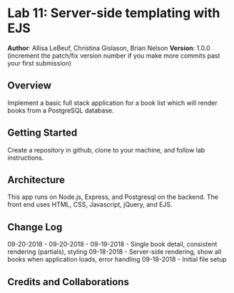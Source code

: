 # Lab 11: Server-side templating with EJS

**Author**: Allisa LeBeuf, Christina Gislason, Brian Nelson
**Version**: 1.0.0 (increment the patch/fix version number if you make more commits past your first submission)

## Overview
Implement a basic full stack application for a book list which will render books from a PostgreSQL database.

## Getting Started
Create a repository in github, clone to your machine, and follow lab instructions.

## Architecture
This app runs on Node.js, Express, and Postgresql on the backend. The front end uses HTML, CSS, Javascript, jQuery, and EJS.

## Change Log
09-20-2018 -
09-20-2018 -
09-19-2018 - Single book detail, consistent rendering (partials), styling
09-18-2018 - Server-side rendering, show all books when application loads, error handling
09-18-2018 - Initial file setup

## Credits and Collaborations
